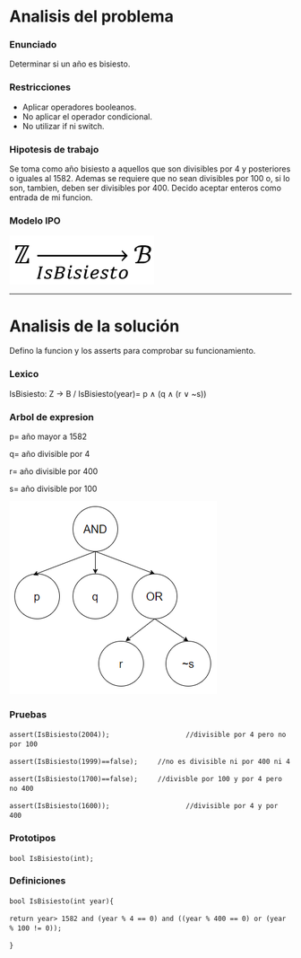 # Analisis del problema

### Enunciado

Determinar si un año es bisiesto.

### Restricciones

- Aplicar operadores booleanos.
- No aplicar el operador condicional.
- No utilizar if ni switch.

### Hipotesis de trabajo 

Se toma como año bisiesto a aquellos que son divisibles por 4 y posteriores o iguales al 1582. 
Ademas se requiere que no sean divisibles por 100 o, si lo son, tambien, deben ser divisibles por 400.
Decido aceptar enteros como entrada de mi funcion.

### Modelo IPO

![alt text](https://github.com/Izeq78/AED/blob/master/Images/04-Bisiesto/IsBisiesto.png)

---
# Analisis de la solución

Defino la funcion y los asserts para comprobar su funcionamiento.

### Lexico

IsBisiesto: Z → B / IsBisiesto(year)= p ∧ (q ∧ (r ∨ ~s))

### Arbol de expresion

p= año mayor a 1582

q= año divisible por 4

r= año divisible por 400

s= año divisible por 100


![alt text](https://github.com/Izeq78/AED/blob/master/Images/04-Bisiesto/Arbol_IsBisiesto.png)

### Pruebas

`assert(IsBisiesto(2004));                   //divisible por 4 pero no por 100`

`assert(IsBisiesto(1999)==false);     //no es divisible ni por 400 ni 4`

`assert(IsBisiesto(1700)==false);     //divisble por 100 y por 4 pero no 400`

`assert(IsBisiesto(1600));                   //divisible por 4 y por 400`

### Prototipos

`bool IsBisiesto(int);`

### Definiciones

`bool IsBisiesto(int year){`
   
  `return year> 1582 and (year % 4 == 0) and ((year % 400 == 0) or (year % 100 != 0));`
   
`}`

